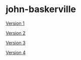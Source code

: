 john-baskerville
================
[Version 1](http://aineoh.github.io/john-baskerville/version-1.html)

[Version 2](http://aineoh.github.io/john-baskerville/version-2.html)

[Version 3](http://aineoh.github.io/john-baskerville/version-3.html)

[Version 4](http://aineoh.github.io/john-baskerville/version-4.html)

